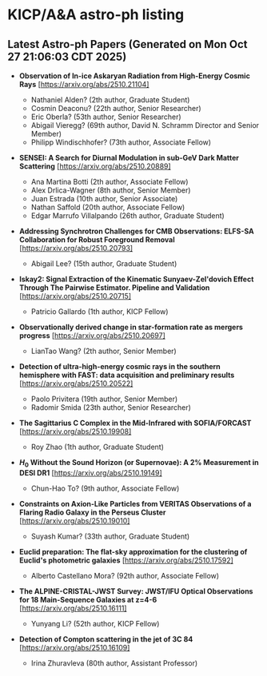 # KICP/A&A astro-ph listing

## Latest Astro-ph Papers (Generated on Mon Oct 27 21:06:03 CDT 2025)

- **Observation of In-ice Askaryan Radiation from High-Energy Cosmic Rays**
[https://arxiv.org/abs/2510.21104]
  + Nathaniel Alden? (2th author, Graduate Student)
  + Cosmin Deaconu? (22th author, Senior Researcher)
  + Eric Oberla? (53th author, Senior Researcher)
  + Abigail Vieregg? (69th author, David N. Schramm Director and Senior Member)
  + Philipp Windischhofer? (73th author, Associate Fellow)

- **SENSEI: A Search for Diurnal Modulation in sub-GeV Dark Matter Scattering**
[https://arxiv.org/abs/2510.20889]
  + Ana Martina Botti (2th author, Associate Fellow)
  + Alex Drlica-Wagner (8th author, Senior Member)
  + Juan  Estrada (10th author, Senior Associate)
  + Nathan Saffold (20th author, Associate Fellow)
  + Edgar Marrufo Villalpando (26th author, Graduate Student)

- **Addressing Synchrotron Challenges for CMB Observations: ELFS-SA Collaboration for Robust Foreground Removal**
[https://arxiv.org/abs/2510.20793]
  + Abigail Lee? (15th author, Graduate Student)

- **Iskay2: Signal Extraction of the Kinematic Sunyaev-Zel'dovich Effect Through The Pairwise Estimator. Pipeline and Validation**
[https://arxiv.org/abs/2510.20715]
  + Patricio Gallardo (1th author, KICP Fellow)

- **Observationally derived change in star-formation rate as mergers progress**
[https://arxiv.org/abs/2510.20697]
  + LianTao Wang? (2th author, Senior Member)

- **Detection of ultra-high-energy cosmic rays in the southern hemisphere with FAST: data acquisition and preliminary results**
[https://arxiv.org/abs/2510.20522]
  + Paolo Privitera (19th author, Senior Member)
  + Radomir Smida (23th author, Senior Researcher)

- **The Sagittarius C Complex in the Mid-Infrared with SOFIA/FORCAST**
[https://arxiv.org/abs/2510.19908]
  + Roy Zhao (1th author, Graduate Student)

- **$H_0$ Without the Sound Horizon (or Supernovae): A 2% Measurement in DESI DR1**
[https://arxiv.org/abs/2510.19149]
  + Chun-Hao To? (9th author, Associate Fellow)

- **Constraints on Axion-Like Particles from VERITAS Observations of a Flaring Radio Galaxy in the Perseus Cluster**
[https://arxiv.org/abs/2510.19010]
  + Suyash Kumar? (33th author, Graduate Student)

- **Euclid preparation: The flat-sky approximation for the clustering of Euclid's photometric galaxies**
[https://arxiv.org/abs/2510.17592]
  + Alberto Castellano Mora? (92th author, Associate Fellow)

- **The ALPINE-CRISTAL-JWST Survey: JWST/IFU Optical Observations for 18 Main-Sequence Galaxies at z=4-6**
[https://arxiv.org/abs/2510.16111]
  + Yunyang Li? (52th author, KICP Fellow)

- **Detection of Compton scattering in the jet of 3C 84**
[https://arxiv.org/abs/2510.16109]
  + Irina Zhuravleva (80th author, Assistant Professor)

